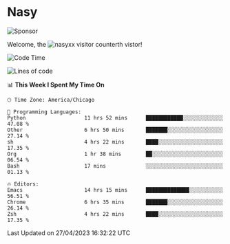 # Nasy

<!--
<p align="center">
<img height="200" src="https://github-readme-stats.vercel.app/api?username=nasyxx&count_private=true&show_icons=true&theme=dracula&include_all_commits=true"/>
<img height="200" src="https://github-readme-stats.vercel.app/api/top-langs/?username=nasyxx&theme=dracula&hide=html,jupyter+notebook&count_private=true&show_icons=true"/>
</p>

  
----------------
-->

![Sponsor](https://img.shields.io/static/v1.svg?label=Sponsor&message=%E2%9D%A4&logo=GitHub&style=flat&color=pink)
 
Welcome, the ![nasyxx visitor counter](https://count.getloli.com/get/@nasyxx?theme=rule34)th vistor!
 
<!--START_SECTION:waka-->
![Code Time](http://img.shields.io/badge/Code%20Time-3%2C458%20hrs%207%20mins-blue)

![Lines of code](https://img.shields.io/badge/From%20Hello%20World%20I%27ve%20Written-6.2%20million%20lines%20of%20code-blue)

📊 **This Week I Spent My Time On** 

```text
🕑︎ Time Zone: America/Chicago

💬 Programming Languages: 
Python                   11 hrs 52 mins      ████████████░░░░░░░░░░░░░   47.08 % 
Other                    6 hrs 50 mins       ███████░░░░░░░░░░░░░░░░░░   27.14 % 
sh                       4 hrs 22 mins       ████░░░░░░░░░░░░░░░░░░░░░   17.35 % 
Org                      1 hr 38 mins        ██░░░░░░░░░░░░░░░░░░░░░░░   06.54 % 
Bash                     17 mins             ░░░░░░░░░░░░░░░░░░░░░░░░░   01.13 % 

🔥 Editors: 
Emacs                    14 hrs 15 mins      ██████████████░░░░░░░░░░░   56.51 % 
Chrome                   6 hrs 35 mins       ███████░░░░░░░░░░░░░░░░░░   26.14 % 
Zsh                      4 hrs 22 mins       ████░░░░░░░░░░░░░░░░░░░░░   17.35 % 
```


 Last Updated on 27/04/2023 16:32:22 UTC
<!--END_SECTION:waka-->

<!-- ![visitors](https://visitor-badge.laobi.icu/badge?page_id=nasyxx.nasyxx) -->
